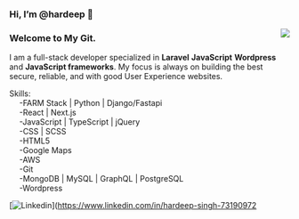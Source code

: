 ### Hi, I’m @hardeep 👋
<img align="right" src="https://github-readme-stats.vercel.app/api?username=hardeep4770&show_icons=true&icon_color=805AD5&text_color=718096&bg_color=ffffff&hide_title=true" />
<h3>Welcome to My Git.</h3>
<p>I am a full-stack developer specialized in <b>Laravel</b> <b>JavaScript</b> <b>Wordpress</b> and <b>JavaScript frameworks</b>. My focus is always on building the best secure, 
reliable, and with good User Experience websites.</p>

Skills:<br>
&emsp;    -FARM Stack | Python | Django/Fastapi<br>
&emsp;    -React | Next.js<br>
&emsp;    -JavaScript | TypeScript | jQuery<br>
&emsp;    -CSS | SCSS<br>
&emsp;    -HTML5<br>
&emsp;    -Google Maps<br>
&emsp;    -AWS<br>
&emsp;    -Git<br>
&emsp;    -MongoDB | MySQL | GraphQL | PostgreSQL<br>
&emsp;    -Wordpress<br>


[![Linkedin](https://img.shields.io/badge/-LinkedIn-blue?style=flat&logo=Linkedin&logoColor=white)](https://www.linkedin.com/in/hardeep-singh-73190972

